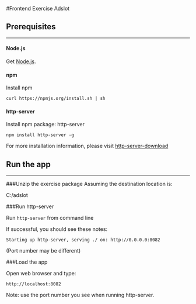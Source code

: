 #Frontend Exercise Adslot



## Prerequisites
---

#### Node.js

Get [Node.js][node-download].

#### npm
Install npm

`curl https://npmjs.org/install.sh | sh`

#### http-server

Install npm package: http-server

`npm install http-server -g`

For more installation information, please visit [http-server-download]

## Run the app
---
###Unzip the exercise package
Assuming the destination location is:

C:/adslot

###Run http-server

Run
`http-server` from command line

If successful, you should see these notes:

`Starting up http-server, serving ./ on: http://0.0.0.0:8082`

(Port number may be different)

###Load the app

Open web browser and type:

`http://localhost:8082`

Note: use the port number you see when running http-server.

[node-download]: http://nodejs.org/download/
[http-server-download]: https://www.npmjs.org/package/http-server
